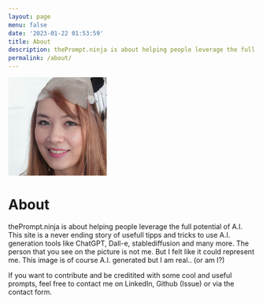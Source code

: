 ```yaml
---
layout: page
menu: false
date: '2023-01-22 01:53:59'
title: About
description: thePrompt.ninja is about helping people leverage the full potential of A.I.
permalink: /about/
---
```


<img class="img-rounded" src="/assets/img/uploads/rene murrell - maybe.jpg" alt="René Murrell" width="200">

# About

thePrompt.ninja is about helping people leverage the full potential of A.I.
This site is a never ending story of usefull tipps and tricks to use A.I. generation tools like
ChatGPT, Dall-e, stablediffusion and many more.
The person that you see on the picture is not me. But I felt like it could represent me. This image is of course A.I. generated but I am real.. (or am I?)

If you want to contribute and be creditited with some cool and useful prompts, feel free to contact me on LinkedIn, Github (Issue) or via the contact form.

